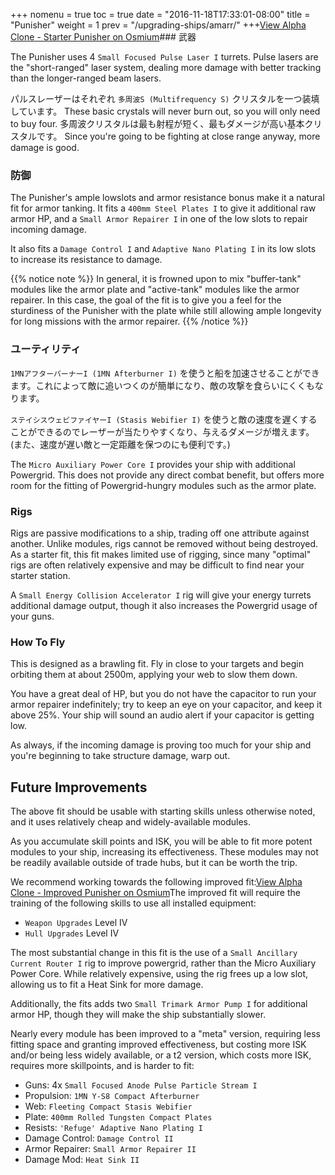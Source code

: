 +++ nomenu = true toc = true date = "2016-11-18T17:33:01-08:00" title = "Punisher" weight = 1 prev = "/upgrading-ships/amarr/" +++<object type="image/svg+xml" data="https://o.smium.org/api/convert/118267/svg/118267-alpha-clone---starter-punisher.svg?privatetoken=367926092784205824"><a href="https://o.smium.org/loadout/private/118267/367926092784205824">View Alpha Clone - Starter Punisher on Osmium</a></object>### 武器

The Punisher uses 4 `Small Focused Pulse Laser I` turrets. Pulse lasers are the "short-ranged" laser system, dealing more damage with better tracking than the longer-ranged beam lasers.

パルスレーザーはそれぞれ `多周波S (Multifrequency S)` クリスタルを一つ装填しています。 These basic crystals will never burn out, so you will only need to buy four. 多周波クリスタルは最も射程が短く、最もダメージが高い基本クリスタルです。 Since you're going to be fighting at close range anyway, more damage is good.

### 防御

The Punisher's ample lowslots and armor resistance bonus make it a natural fit for armor tanking. It fits a `400mm Steel Plates I` to give it additional raw armor HP, and a `Small Armor Repairer I` in one of the low slots to repair incoming damage.

It also fits a `Damage Control I` and `Adaptive Nano Plating I` in its low slots to increase its resistance to damage.

{{% notice note %}} In general, it is frowned upon to mix "buffer-tank" modules like the armor plate and "active-tank" modules like the armor repairer. In this case, the goal of the fit is to give you a feel for the sturdiness of the Punisher with the plate while still allowing ample longevity for long missions with the armor repairer. {{% /notice %}}

### ユーティリティ

`1MNアフターバーナーI (1MN Afterburner I)` を使うと船を加速させることができます。これによって敵に追いつくのが簡単になり、敵の攻撃を食らいにくくもなります。

`ステイシスウェビファイヤーI (Stasis Webifier I)` を使うと敵の速度を遅くすることができるのでレーザーが当たりやすくなり、与えるダメージが増えます。(また、速度が遅い敵と一定距離を保つのにも便利です。)

The `Micro Auxiliary Power Core I` provides your ship with additional Powergrid. This does not provide any direct combat benefit, but offers more room for the fitting of Powergrid-hungry modules such as the armor plate.

### Rigs

Rigs are passive modifications to a ship, trading off one attribute against another. Unlike modules, rigs cannot be removed without being destroyed. As a starter fit, this fit makes limited use of rigging, since many "optimal" rigs are often relatively expensive and may be difficult to find near your starter station.

A `Small Energy Collision Accelerator I` rig will give your energy turrets additional damage output, though it also increases the Powergrid usage of your guns.

### How To Fly

This is designed as a brawling fit. Fly in close to your targets and begin orbiting them at about 2500m, applying your web to slow them down.

You have a great deal of HP, but you do not have the capacitor to run your armor repairer indefinitely; try to keep an eye on your capacitor, and keep it above 25%. Your ship will sound an audio alert if your capacitor is getting low.

As always, if the incoming damage is proving too much for your ship and you're beginning to take structure damage, warp out.

## Future Improvements

The above fit should be usable with starting skills unless otherwise noted, and it uses relatively cheap and widely-available modules.

As you accumulate skill points and ISK, you will be able to fit more potent modules to your ship, increasing its effectiveness. These modules may not be readily available outside of trade hubs, but it can be worth the trip.

We recommend working towards the following improved fit:<object type="image/svg+xml" data="https://o.smium.org/api/convert/118435/svg/118435-alpha-clone---improved-punisher.svg?privatetoken=3174680224218480640"><a href="https://o.smium.org/loadout/private/118435/3174680224218480640">View Alpha Clone - Improved Punisher on Osmium</a></object>The improved fit will require the training of the following skills to use all installed equipment:

* `Weapon Upgrades` Level IV
* `Hull Upgrades` Level IV

The most substantial change in this fit is the use of a `Small Ancillary Current Router I` rig to improve powergrid, rather than the Micro Auxiliary Power Core. While relatively expensive, using the rig frees up a low slot, allowing us to fit a Heat Sink for more damage.

Additionally, the fits adds two `Small Trimark Armor Pump I` for additional armor HP, though they will make the ship substantially slower.

Nearly every module has been improved to a "meta" version, requiring less fitting space and granting improved effectiveness, but costing more ISK and/or being less widely available, or a t2 version, which costs more ISK, requires more skillpoints, and is harder to fit:

* Guns: 4x `Small Focused Anode Pulse Particle Stream I`
* Propulsion: `1MN Y-S8 Compact Afterburner`
* Web: `Fleeting Compact Stasis Webifier`
* Plate: `400mm Rolled Tungsten Compact Plates`
* Resists: `'Refuge' Adaptive Nano Plating I`
* Damage Control: `Damage Control II`
* Armor Repairer: `Small Armor Repairer II`
* Damage Mod: `Heat Sink II`